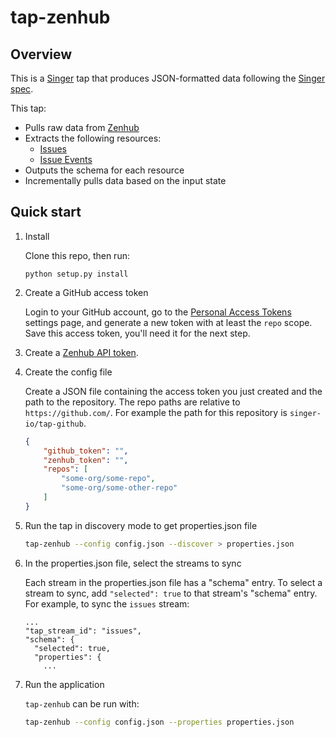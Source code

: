 # tap-zenhub

## Overview

This is a [Singer](https://singer.io) tap that produces JSON-formatted data
following the [Singer
spec](https://github.com/singer-io/getting-started/blob/master/SPEC.md).

This tap:

- Pulls raw data from [Zenhub](http://zenhub.com)
- Extracts the following resources:
  - [Issues](https://github.com/ZenHubIO/API#get-issue-data)
  - [Issue Events](https://github.com/ZenHubIO/API#get-issue-events)
- Outputs the schema for each resource
- Incrementally pulls data based on the input state


## Quick start

1. Install

    Clone this repo, then run:

    ```
    python setup.py install
    ```

2. Create a GitHub access token

    Login to your GitHub account, go to the
    [Personal Access Tokens](https://github.com/settings/tokens) settings
    page, and generate a new token with at least the `repo` scope. Save this
    access token, you'll need it for the next step.

3. Create a [Zenhub API token](https://github.com/ZenHubIO/API).

4. Create the config file

    Create a JSON file containing the access token you just created
    and the path to the repository. The repo paths are relative to
    `https://github.com/`. For example the path for this repository is
    `singer-io/tap-github`.

    ```json
    {
        "github_token": "",
        "zenhub_token": "",
        "repos": [
            "some-org/some-repo",
            "some-org/some-other-repo"
        ]
    }
    ```

5. Run the tap in discovery mode to get properties.json file
    
    ```bash
    tap-zenhub --config config.json --discover > properties.json
    ```

6. In the properties.json file, select the streams to sync
  
    Each stream in the properties.json file has a "schema" entry.  To select a stream to sync, add `"selected": true` to that stream's "schema" entry.  For example, to sync the `issues` stream:
    ```
    ...
    "tap_stream_id": "issues",
    "schema": {
      "selected": true,
      "properties": {
        ...
    ```

6. Run the application

    `tap-zenhub` can be run with:

    ```bash
    tap-zenhub --config config.json --properties properties.json
    ```